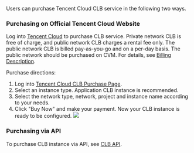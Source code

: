 Users can purchase Tencent Cloud CLB service in the following two ways.

### Purchasing on Official Tencent Cloud Website
Log into [Tencent Cloud](https://buy.cloud.tencent.com/lb) to purchase CLB service. Private network CLB is free of charge, and public network CLB charges a rental fee only. The public network CLB is billed pay-as-you-go and on a per-day basis. The public network should be purchased on CVM. For details, see [Billing Description](https://cloud.tencent.com/document/product/214/8848).

Purchase directions:

1. Log into [Tencent Cloud CLB Purchase Page](https://buy.cloud.tencent.com/lb).
2. Select an instance type. Application CLB instance is recommended.
3. Select the network type, network, project and instance name according to your needs.
4. Click "Buy Now" and make your payment. Now your CLB instance is ready to be configured.
![](https://main.qcloudimg.com/raw/506ee808a9480e82585b953613e14512.png)

### Purchasing via API
To purchase CLB instance via API, see [CLB API](http://cloud.tencent.com/doc/api/244/%E7%AE%80%E4%BB%8B).
